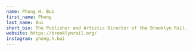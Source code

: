 ```yaml
---
name: Phong H. Bui
first_name: Phong
last_name: Bui
short_bio: The Publisher and Artistic Director of the Brooklyn Rail.
website: https://brooklynrail.org/
instagram: phong.h.bui
---
```

